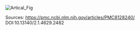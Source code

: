 
![Artical_Fig](https://github.com/user-attachments/assets/3f937d51-1cd9-4ee8-88cf-160b1c71331a)

Sources:
https://pmc.ncbi.nlm.nih.gov/articles/PMC8128240/
DOI:10.13140/2.1.4629.2482
